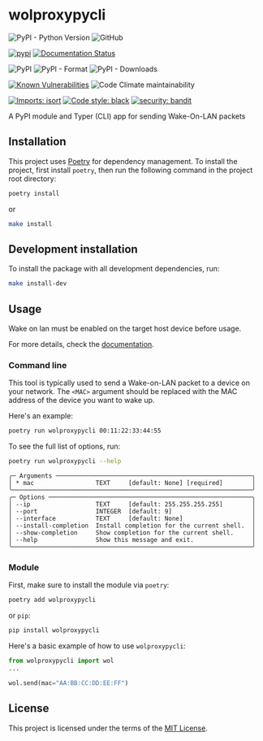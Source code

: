 # wolproxypycli
![PyPI - Python Version](https://img.shields.io/pypi/pyversions/wolproxypycli)
![GitHub](https://img.shields.io/github/license/bateman/wolproxypycli)

[![pypi](https://github.com/bateman/wolproxypycli/actions/workflows/publish.yml/badge.svg)](https://github.com/bateman/wolproxypycli/actions/workflows/publish.yml)
[![Documentation Status](https://readthedocs.org/projects/wolproxypycli/badge/?version=latest)](https://wolproxypycli.readthedocs.io/en/latest/?badge=latest)


![PyPI](https://img.shields.io/pypi/v/wolproxypycli)
![PyPI - Format](https://img.shields.io/pypi/format/wolproxypycli)
![PyPI - Downloads](https://img.shields.io/pypi/dm/wolproxypycli)


[![Known Vulnerabilities](https://snyk.io/test/github/bateman/wolproxypycli/badge.svg)](https://snyk.io/test/github/bateman/wolproxypycli)
![Code Climate maintainability](https://img.shields.io/codeclimate/maintainability/bateman/wolproxypycli)

[![Imports: isort](https://img.shields.io/badge/%20imports-isort-%231674b1?style=flat&labelColor=ef8336)](https://pycqa.github.io/isort/)
[![Code style: black](https://img.shields.io/badge/code%20style-black-000000.svg)](https://github.com/psf/black)
[![security: bandit](https://img.shields.io/badge/security-bandit-yellow.svg)](https://github.com/PyCQA/bandit)

A PyPI module and Typer (CLI) app for sending Wake-On-LAN packets

## Installation

This project uses [Poetry](https://python-poetry.org/) for dependency management. To install the project, first install `poetry`, then run the following command in the project root directory:

```bash
poetry install
```

or

```bash
make install
```

## Development installation
To install the package with all development dependencies, run:

```bash
make install-dev
```


## Usage

Wake on lan must be enabled on the target host device before usage.

For more details, check the [documentation](https://wolproxypycli.readthedocs.io/en/latest).

### Command line

This tool is typically used to send a Wake-on-LAN packet to a device on your network. The `<MAC>` argument should be replaced with the MAC address of the device you want to wake up.

Here's an example:

```bash
poetry run wolproxypycli 00:11:22:33:44:55
```

To see the full list of options, run:

```bash
poetry run wolproxypycli --help
```

```
╭─ Arguments ──────────────────────────────────────────────────────╮
│ * mac                 TEXT     [default: None] [required]        │
╰──────────────────────────────────────────────────────────────────╯
╭─ Options ────────────────────────────────────────────────────────╮
│ --ip                  TEXT     [default: 255.255.255.255]        │
│ --port                INTEGER  [default: 9]                      │
│ --interface           TEXT     [default: None]                   │
│ --install-completion  Install completion for the current shell.  │
│ --show-completion     Show completion for the current shell.     │
│ --help                Show this message and exit.                │
╰──────────────────────────────────────────────────────────────────╯
```

### Module

First, make sure to install the module via `poetry`:

```bash
poetry add wolproxypycli
```

or `pip`:

```bash
pip install wolproxypycli
```

Here's a basic example of how to use `wolproxypycli`:

```python
from wolproxypycli import wol
...

wol.send(mac="AA:BB:CC:DD:EE:FF")
```

## License

This project is licensed under the terms of the [MIT License](LICENSE).
